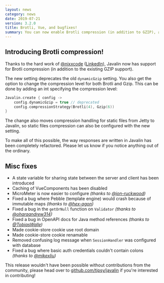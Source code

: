 ```yaml
---
layout: news
category: news
date: 2019-07-21
version: 3.2.0
title: Brotli, Vue, and bugfixes!
summary: You can now enable Brotli compression (in addition to GZIP), and Vue support has been improved.
---
```


## Introducing Brotli compression!

Thanks to the hard work of [@nixxcode](https://github.com/nixxcode)
([LinkedIn](https://www.linkedin.com/in/dominik-petrovic-15938b55/)),
Javalin now has support for Brotli compression (in addition to the existing GZIP support).

The new setting deprecates the old `dynamicGzip` setting.
You also get the option to change the compression level for both Brotli and Gzip.
This can be done by adding an int specifying the compression level:

```kotlin
Javalin.create { config ->
    config.dynamicGzip = true // deprecated
    config.compressionStrategy(Brotli(4), Gzip(6))
}
```

The change also moves compression handling for static files from Jetty to Javalin,
so static files compression can also be configured with the new setting.

To make all of this possible, the way responses are written in Javalin has been completely refactored.
Please let us know if you notice anything out of the ordinary.

## Misc fixes

* A state variable for sharing state between the server and client has been introduced
* Caching of VueComponents has been disabled
* MicroMeter is now easier to configure *(thanks to [@jon-ruckwood](https://github.com/jon-ruckwood))*
* Fixed a bug where Pebble (template engine) would crash because of immutable maps *(thanks to [@hex-agon](https://github.com/hex-agon))*
* Fixed a bug in the `getOrNull` function on `Validator` *(thanks to [@oharaandrew314](https://github.com/oharaandrew314))*
* Fixed a bug in OpenAPI docs for Java method references *(thanks to [@TobiasWalle](https://github.com/TobiasWalle))*
* Made cookie-store cookie use root domain
* Made cookie-store cookie renamable
* Removed confusing log message when `SessionHandler` was configured with database
* Fixed a bug where basic auth credentials couldn't contain colons *(thanks to [@mikexliu](https://github.com/mikexliu))*

This release wouldn't have been possible without contributions from the community,
please head over to [github.com/tipsy/javalin](https://github.com/tipsy/javalin)
if you're interested in contributing!
